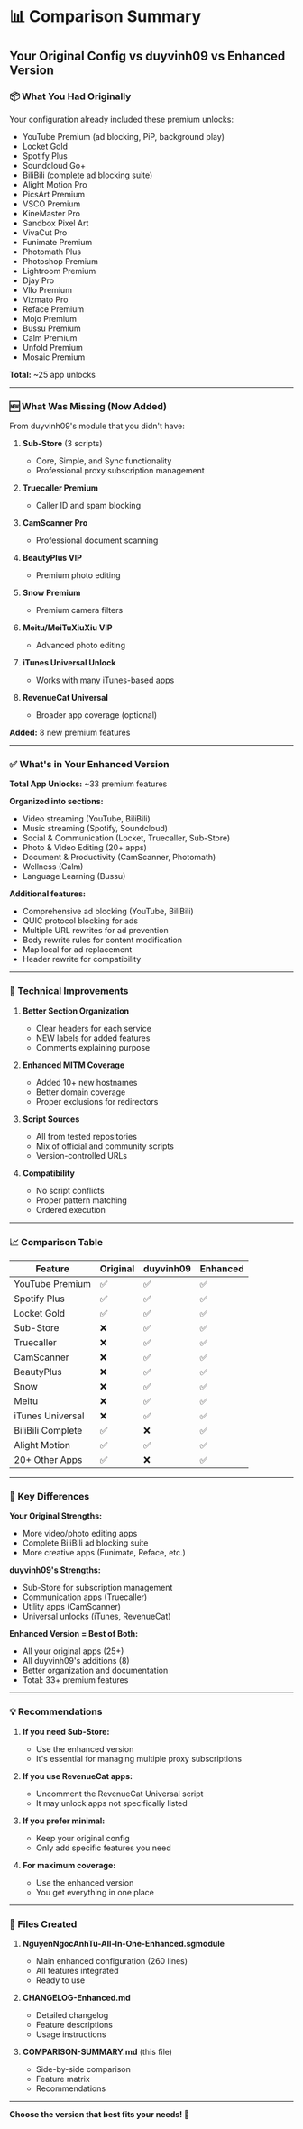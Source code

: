 # 📊 Comparison Summary

## Your Original Config vs duyvinh09 vs Enhanced Version

### 📦 What You Had Originally

Your configuration already included these premium unlocks:
- YouTube Premium (ad blocking, PiP, background play)
- Locket Gold
- Spotify Plus
- Soundcloud Go+
- BiliBili (complete ad blocking suite)
- Alight Motion Pro
- PicsArt Premium
- VSCO Premium
- KineMaster Pro
- Sandbox Pixel Art
- VivaCut Pro
- Funimate Premium
- Photomath Plus
- Photoshop Premium
- Lightroom Premium
- Djay Pro
- Vllo Premium
- Vizmato Pro
- Reface Premium
- Mojo Premium
- Bussu Premium
- Calm Premium
- Unfold Premium
- Mosaic Premium

**Total:** ~25 app unlocks

---

### 🆕 What Was Missing (Now Added)

From duyvinh09's module that you didn't have:

1. **Sub-Store** (3 scripts)
   - Core, Simple, and Sync functionality
   - Professional proxy subscription management
   
2. **Truecaller Premium**
   - Caller ID and spam blocking

3. **CamScanner Pro**
   - Professional document scanning

4. **BeautyPlus VIP**
   - Premium photo editing

5. **Snow Premium**
   - Premium camera filters

6. **Meitu/MeiTuXiuXiu VIP**
   - Advanced photo editing

7. **iTunes Universal Unlock**
   - Works with many iTunes-based apps

8. **RevenueCat Universal**
   - Broader app coverage (optional)

**Added:** 8 new premium features

---

### ✅ What's in Your Enhanced Version

**Total App Unlocks:** ~33 premium features

**Organized into sections:**
- Video streaming (YouTube, BiliBili)
- Music streaming (Spotify, Soundcloud)
- Social & Communication (Locket, Truecaller, Sub-Store)
- Photo & Video Editing (20+ apps)
- Document & Productivity (CamScanner, Photomath)
- Wellness (Calm)
- Language Learning (Bussu)

**Additional features:**
- Comprehensive ad blocking (YouTube, BiliBili)
- QUIC protocol blocking for ads
- Multiple URL rewrites for ad prevention
- Body rewrite rules for content modification
- Map local for ad replacement
- Header rewrite for compatibility

---

### 🔧 Technical Improvements

1. **Better Section Organization**
   - Clear headers for each service
   - NEW labels for added features
   - Comments explaining purpose

2. **Enhanced MITM Coverage**
   - Added 10+ new hostnames
   - Better domain coverage
   - Proper exclusions for redirectors

3. **Script Sources**
   - All from tested repositories
   - Mix of official and community scripts
   - Version-controlled URLs

4. **Compatibility**
   - No script conflicts
   - Proper pattern matching
   - Ordered execution

---

### 📈 Comparison Table

| Feature | Original | duyvinh09 | Enhanced |
|---------|----------|-----------|----------|
| YouTube Premium | ✅ | ✅ | ✅ |
| Spotify Plus | ✅ | ✅ | ✅ |
| Locket Gold | ✅ | ✅ | ✅ |
| Sub-Store | ❌ | ✅ | ✅ |
| Truecaller | ❌ | ✅ | ✅ |
| CamScanner | ❌ | ✅ | ✅ |
| BeautyPlus | ❌ | ✅ | ✅ |
| Snow | ❌ | ✅ | ✅ |
| Meitu | ❌ | ✅ | ✅ |
| iTunes Universal | ❌ | ✅ | ✅ |
| BiliBili Complete | ✅ | ❌ | ✅ |
| Alight Motion | ✅ | ✅ | ✅ |
| 20+ Other Apps | ✅ | ❌ | ✅ |

---

### 🎯 Key Differences

**Your Original Strengths:**
- More video/photo editing apps
- Complete BiliBili ad blocking suite
- More creative apps (Funimate, Reface, etc.)

**duyvinh09's Strengths:**
- Sub-Store for subscription management
- Communication apps (Truecaller)
- Utility apps (CamScanner)
- Universal unlocks (iTunes, RevenueCat)

**Enhanced Version = Best of Both:**
- All your original apps (25+)
- All duyvinh09's additions (8)
- Better organization and documentation
- Total: 33+ premium features

---

### 💡 Recommendations

1. **If you need Sub-Store:**
   - Use the enhanced version
   - It's essential for managing multiple proxy subscriptions

2. **If you use RevenueCat apps:**
   - Uncomment the RevenueCat Universal script
   - It may unlock apps not specifically listed

3. **If you prefer minimal:**
   - Keep your original config
   - Only add specific features you need

4. **For maximum coverage:**
   - Use the enhanced version
   - You get everything in one place

---

### 📝 Files Created

1. **NguyenNgocAnhTu-All-In-One-Enhanced.sgmodule**
   - Main enhanced configuration (260 lines)
   - All features integrated
   - Ready to use

2. **CHANGELOG-Enhanced.md**
   - Detailed changelog
   - Feature descriptions
   - Usage instructions

3. **COMPARISON-SUMMARY.md** (this file)
   - Side-by-side comparison
   - Feature matrix
   - Recommendations

---

**Choose the version that best fits your needs! 🚀**
